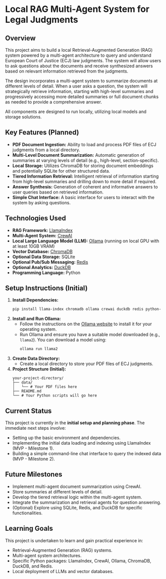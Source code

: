 # Local RAG Multi-Agent System for Legal Judgments

## Overview

This project aims to build a local Retrieval-Augmented Generation (RAG) system powered by a multi-agent architecture to query and understand European Court of Justice (ECJ) law judgments. The system will allow users to ask questions about the documents and receive synthesized answers based on relevant information retrieved from the judgments.

The design incorporates a multi-agent system to summarize documents at different levels of detail. When a user asks a question, the system will strategically retrieve information, starting with high-level summaries and progressively accessing more detailed summaries or full document chunks as needed to provide a comprehensive answer.

All components are designed to run locally, utilizing local models and storage solutions.

## Key Features (Planned)

* **PDF Document Ingestion:** Ability to load and process PDF files of ECJ judgments from a local directory.
* **Multi-Level Document Summarization:** Automatic generation of summaries at varying levels of detail (e.g., high-level, section-specific).
* **Local Storage:** Utilizes ChromaDB for storing document embeddings and potentially SQLite for other structured data.
* **Tiered Information Retrieval:** Intelligent retrieval of information starting from high-level summaries and drilling down to more detail if required.
* **Answer Synthesis:** Generation of coherent and informative answers to user queries based on retrieved information.
* **Simple Chat Interface:** A basic interface for users to interact with the system by asking questions.

## Technologies Used

* **RAG Framework:** [LlamaIndex](https://www.llamaindex.ai/)
* **Multi-Agent System:** [CrewAI](https://www.crewai.com/)
* **Local Large Language Model (LLM):** [Ollama](https://ollama.ai/) (running on local GPU with at least 10GB VRAM)
* **Vector Database:** [ChromaDB](https://www.trychroma.com/)
* **Optional Data Storage:** SQLite
* **Optional Pub/Sub Messaging:** [Redis](https://redis.io/)
* **Optional Analytics:** [DuckDB](https://duckdb.org/)
* **Programming Language:** Python

## Setup Instructions (Initial)

1.  **Install Dependencies:**
    ```bash
    pip install llama-index chromadb ollama crewai duckdb redis python-dotenv
    ```
2.  **Install and Run Ollama:**
    * Follow the instructions on the [Ollama website](https://ollama.ai/download) to install it for your operating system.
    * Run Ollama and ensure you have a suitable model downloaded (e.g., `llama2`). You can download a model using:
        ```bash
        ollama run llama2
        ```
3.  **Create Data Directory:**
    * Create a local directory to store your PDF files of ECJ judgments.
4.  **Project Structure (Initial):**
    ```
    your-project-directory/
    ├── data/
    │   └── # Your PDF files here
    ├── README.md
    └── # Your Python scripts will go here
    ```

## Current Status

This project is currently in the **initial setup and planning phase**. The immediate next steps involve:

* Setting up the basic environment and dependencies.
* Implementing the initial data loading and indexing using LlamaIndex (MVP - Milestone 1).
* Building a simple command-line chat interface to query the indexed data (MVP - Milestone 2).

## Future Milestones

* Implement multi-agent document summarization using CrewAI.
* Store summaries at different levels of detail.
* Develop the tiered retrieval logic within the multi-agent system.
* Integrate the summarization and retrieval agents for question answering.
* (Optional) Explore using SQLite, Redis, and DuckDB for specific functionalities.

## Learning Goals

This project is undertaken to learn and gain practical experience in:

* Retrieval-Augmented Generation (RAG) systems.
* Multi-agent system architectures.
* Specific Python packages: LlamaIndex, CrewAI, Ollama, ChromaDB, DuckDB, and Redis.
* Local deployment of LLMs and vector databases.